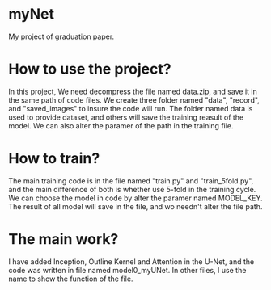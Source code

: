 # myNet
My project of graduation paper.

# How to use the project?
In this project, We need decompress the file named data.zip, and save it in the same path of code files. We create three folder named "data", "record", and "saved_images" to insure the code will run. The folder named data is used to provide dataset, and others will save the training reasult of the model. We can also alter the paramer of the path in the training file.

# How to train?
The main training code is in the file named "train.py" and "train_5fold.py", and the main difference of both is whether use 5-fold in the training cycle. We can choose the model in code by alter the paramer named MODEL_KEY. The result of all model will save in the file, and wo needn't alter the file path.

# The main work?
I have added Inception, Outline Kernel and Attention in the U-Net, and the code was written in file named model0_myUNet. In other files, I use the name to show the function of the file.

